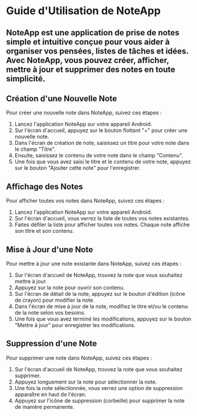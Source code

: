 # Guide d'Utilisation de NoteApp

## NoteApp est une application de prise de notes simple et intuitive conçue pour vous aider à organiser vos pensées, listes de tâches et idées. Avec NoteApp, vous pouvez créer, afficher, mettre à jour et supprimer des notes en toute simplicité.

## Création d'une Nouvelle Note
Pour créer une nouvelle note dans NoteApp, suivez ces étapes :
1. Lancez l'application NoteApp sur votre appareil Android.
2. Sur l'écran d'accueil, appuyez sur le bouton flottant "+" pour créer une nouvelle note.
3. Dans l'écran de création de note, saisissez un titre pour votre note dans le champ "Titre".
4. Ensuite, saisissez le contenu de votre note dans le champ "Contenu".
5. Une fois que vous avez saisi le titre et le contenu de votre note, appuyez sur le bouton "Ajouter cette note" pour l'enregistrer.

## Affichage des Notes
Pour afficher toutes vos notes dans NoteApp, suivez ces étapes :
1. Lancez l'application NoteApp sur votre appareil Android.
2. Sur l'écran d'accueil, vous verrez la liste de toutes vos notes existantes.
3. Faites défiler la liste pour afficher toutes vos notes. Chaque note affiche son titre et son contenu.

## Mise à Jour d'une Note
Pour mettre à jour une note existante dans NoteApp, suivez ces étapes :
1. Sur l'écran d'accueil de NoteApp, trouvez la note que vous souhaitez mettre à jour.
2. Appuyez sur la note pour ouvrir son contenu.
3. Sur l'écran de détail de la note, appuyez sur le bouton d'édition (icône de crayon) pour modifier la note.
4. Dans l'écran de mise à jour de la note, modifiez le titre et/ou le contenu de la note selon vos besoins.
5. Une fois que vous avez terminé les modifications, appuyez sur le bouton "Mettre à jour" pour enregistrer les modifications.

## Suppression d'une Note
Pour supprimer une note dans NoteApp, suivez ces étapes :
1. Sur l'écran d'accueil de NoteApp, trouvez la note que vous souhaitez supprimer.
2. Appuyez longuement sur la note pour sélectionner la note.
3. Une fois la note sélectionnée, vous verrez une option de suppression apparaître en haut de l'écran.
4. Appuyez sur l'icône de suppression (corbeille) pour supprimer la note de manière permanente.
